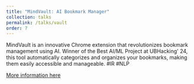```yaml
---
title: "MindVault: AI Bookmark Manager"
collection: talks
permalink: /talks/vault
order: 7
---
```


MindVault is an innovative Chrome extension that revolutionizes bookmark management using AI. Winner of the Best AI/ML Project at UBHacking' 24, this tool automatically categorizes and organizes your bookmarks, making them easily accessible and manageable. #IR #NLP

[More information here](https://github.com/rathi-yash/MindVault-AI-Bookmarker)



